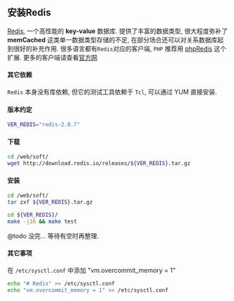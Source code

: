 ## 安装Redis
[Redis](http://www.redis.io/),  一个高性能的 __key-value__ 数据库.
  提供了丰富的数据类型, 很大程度弥补了 __memCached__  这类单一数据类型存储的不足, 在部分场合还可以对关系数据库起到很好的补充作用.
  很多语言都有`Redis`对应的客户端, `PHP` 推荐用 [phpRedis](https://github.com/nicolasff/phpredis) 这个扩展. 更多的客户端请查看[官方网](http://redis.io/clients)

#### 其它依赖
`Redis` 本身没有库依赖, 但它的测试工具依赖于 `Tcl`, 可以通过 YUM 直接安装.

#### 版本约定

```bash
VER_REDIS="redis-2.8.7"
```

#### 下载

```bash
cd /web/soft/
wget http://download.redis.io/releases/${VER_REDIS}.tar.gz
```

#### 安装

```bash
cd /web/soft/
tar zxf ${VER_REDIS}.tar.gz

cd ${VER_REDIS}/
make -j16 && make test

```


@todo 没完... 等待有空时再整理.


#### 其它事项
在 `/etc/sysctl.conf` 中添加 "vm.overcommit_memory = 1"

```bash
echo "# Redis" >> /etc/sysctl.conf
echo "vm.overcommit_memory = 1" >> /etc/sysctl.conf
```

